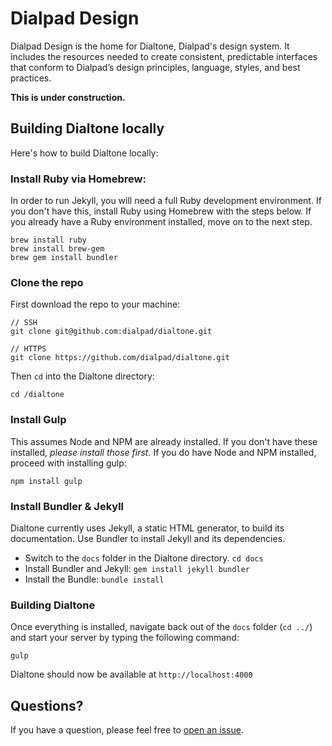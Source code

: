 # Dialpad Design

Dialpad Design is the home for Dialtone, Dialpad's design system. It includes the resources needed to create consistent, predictable interfaces that conform to Dialpad’s design principles, language, styles, and best practices.

**This is under construction.**

## Building Dialtone locally

Here's how to build Dialtone locally:

### Install Ruby via Homebrew:

In order to run Jekyll, you will need a full Ruby development environment. If you don't have this, install Ruby using Homebrew with the steps below. If you already have a Ruby environment installed, move on to the next step.

```
brew install ruby
brew install brew-gem
brew gem install bundler
```

### Clone the repo

First download the repo to your machine:

```
// SSH
git clone git@github.com:dialpad/dialtone.git

// HTTPS
git clone https://github.com/dialpad/dialtone.git
```

Then `cd` into the Dialtone directory:
```
cd /dialtone
```

### Install Gulp

This assumes Node and NPM are already installed. If you don't have these installed, *please install those first.* If you do have Node and NPM installed, proceed with installing gulp:

```
npm install gulp
```

### Install Bundler & Jekyll

Dialtone currently uses Jekyll, a static HTML generator, to build its documentation. Use Bundler to install Jekyll and its dependencies.

- Switch to the `docs` folder in the Dialtone directory. `cd docs`
- Install Bundler and Jekyll: `gem install jekyll bundler`
- Install the Bundle: `bundle install`

### Building Dialtone

Once everything is installed, navigate back out of the `docs` folder (`cd ../`) and start your server by typing the following command:

```
gulp
```

Dialtone should now be available at `http://localhost:4000`

## Questions?

If you have a question, please feel free to [open an issue](https://github.com/dialpad/dialtone/issues/new).
